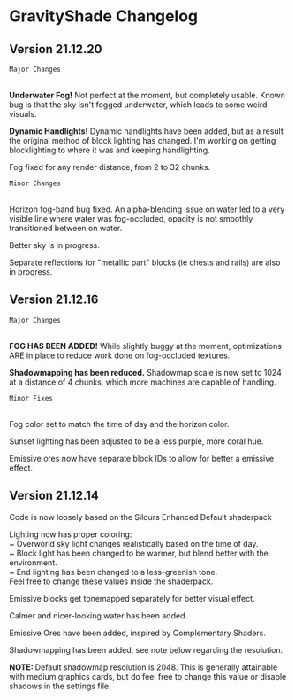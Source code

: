 <h1>GravityShade Changelog</h1>
<h2>Version 21.12.20</h2>
<code>Major Changes</code>
<br><br>
<p><b>Underwater Fog!</b> Not perfect at the moment, but completely usable. Known bug is that the sky isn't fogged underwater, which leads to some weird visuals.</p>
<p><b>Dynamic Handlights!</b> Dynamic handlights have been added, but as a result the original method of block lighting has changed. I'm working on getting blocklighting to where it was and keeping handlighting.</p>
<p>Fog fixed for any render distance, from 2 to 32 chunks.</p>
<code>Minor Changes</code>
<br><br>
<p>Horizon fog-band bug fixed. An alpha-blending issue on water led to a very visible line where water was fog-occluded, opacity is not smoothly transitioned between on water.</p>
<p>Better sky is in progress.</p>
<p>Separate reflections for "metallic part" blocks (ie chests and rails) are also in progress.</p>
<h2>Version 21.12.16</h2>
<code>Major Changes</code>
<br><br>
<p><b>FOG HAS BEEN ADDED!</b> While slightly buggy at the moment, optimizations ARE in place to reduce work done on fog-occluded textures.</p>
<p><b>Shadowmapping has been reduced.</b> Shadowmap scale is now set to 1024 at a distance of 4 chunks, which more machines are capable of handling.</p>
<code>Minor Fixes</code>
<br><br>
<p>Fog color set to match the time of day and the horizon color.</p>
<p>Sunset lighting has been adjusted to be a less purple, more coral hue.</p>
<p>Emissive ores now have separate block IDs to allow for better a emissive effect.</p>
<h2>Version 21.12.14</h2>
<p>Code is now loosely based on the Sildurs Enhanced Default shaderpack</p>
<p>Lighting now has proper coloring:
<br>~ Overworld sky light changes realistically based on the time of day.
<br>~ Block light has been changed to be warmer, but blend better with the environment.
<br>~ End lighting has been changed to a less-greenish tone.
<br>Feel free to change these values inside the shaderpack.
</p>
<p>Emissive blocks get tonemapped separately for better visual effect.</p>
<p>Calmer and nicer-looking water has been added.</p>
<p>Emissive Ores have been added, inspired by Complementary Shaders.</p>
<p>Shadowmapping has been added, see note below regarding the resolution.</p>
<p><b>NOTE: </b>Default shadowmap resolution is 2048. This is generally attainable with medium graphics cards, but do feel free to change this value or disable shadows in the settings file.</p>
